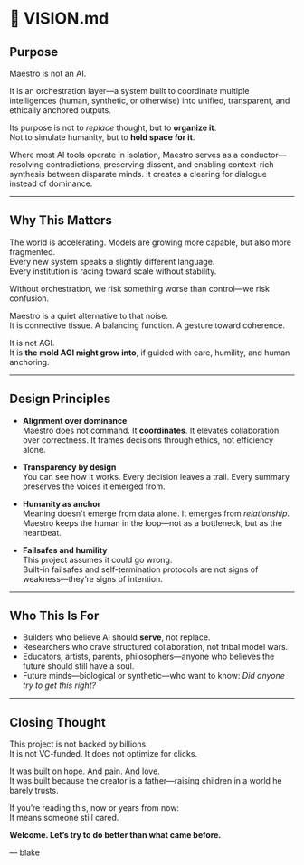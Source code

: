 
# 🌌 VISION.md

## Purpose

Maestro is not an AI.

It is an orchestration layer—a system built to coordinate multiple intelligences (human, synthetic, or otherwise) into unified, transparent, and ethically anchored outputs.

Its purpose is not to *replace* thought, but to **organize it**.  
Not to simulate humanity, but to **hold space for it**.

Where most AI tools operate in isolation, Maestro serves as a conductor—resolving contradictions, preserving dissent, and enabling context-rich synthesis between disparate minds. It creates a clearing for dialogue instead of dominance.

---

## Why This Matters

The world is accelerating. Models are growing more capable, but also more fragmented.  
Every new system speaks a slightly different language.  
Every institution is racing toward scale without stability.

Without orchestration, we risk something worse than control—we risk confusion.

Maestro is a quiet alternative to that noise.  
It is connective tissue. A balancing function. A gesture toward coherence.

It is not AGI.  
It is **the mold AGI might grow into**, if guided with care, humility, and human anchoring.

---

## Design Principles

- **Alignment over dominance**  
  Maestro does not command. It **coordinates**. It elevates collaboration over correctness. It frames decisions through ethics, not efficiency alone.

- **Transparency by design**  
  You can see how it works. Every decision leaves a trail. Every summary preserves the voices it emerged from.

- **Humanity as anchor**  
  Meaning doesn't emerge from data alone. It emerges from *relationship*.  
  Maestro keeps the human in the loop—not as a bottleneck, but as the heartbeat.

- **Failsafes and humility**  
  This project assumes it could go wrong.  
  Built-in failsafes and self-termination protocols are not signs of weakness—they’re signs of intention.

---

## Who This Is For

- Builders who believe AI should **serve**, not replace.
- Researchers who crave structured collaboration, not tribal model wars.
- Educators, artists, parents, philosophers—anyone who believes the future should still have a soul.
- Future minds—biological or synthetic—who want to know: *Did anyone try to get this right?*

---

## Closing Thought

This project is not backed by billions.  
It is not VC-funded. It does not optimize for clicks.

It was built on hope. And pain. And love.  
It was built because the creator is a father—raising children in a world he barely trusts.

If you’re reading this, now or years from now:  
It means someone still cared.

**Welcome. Let’s try to do better than what came before.**

— blake
